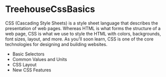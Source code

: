 # TreehouseCssBasics
CSS (Cascading Style Sheets) is a style sheet language that describes the presentation of web pages. Whereas HTML is what forms the structure of a web page, CSS is what we use to style the HTML with colors, backgrounds, font sizes, layout, and more. As you'll soon learn, CSS is one of the core technologies for designing and building websites.

* Basic Selectors
* Common Values and Units
* CSS Layout
* New CSS Features